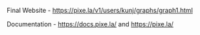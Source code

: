Final Website - https://pixe.la/v1/users/kunj/graphs/graph1.html

Documentation - https://docs.pixe.la/ and https://pixe.la/
